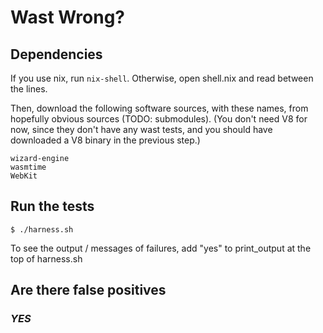 # Wast Wrong?

## Dependencies

If you use nix, run `nix-shell`. Otherwise, open shell.nix and read between the lines.

Then, download the following software sources, with these names, from hopefully obvious sources (TODO: submodules). (You don't need V8 for now, since they don't have any wast tests, and you should have downloaded a V8 binary in the previous step.)

```
wizard-engine
wasmtime
WebKit
```

## Run the tests

```
$ ./harness.sh
```

To see the output / messages of failures, add "yes" to print_output at the top of harness.sh

## Are there false positives

### ***YES***
